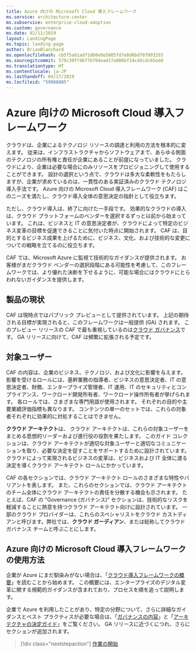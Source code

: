 ```yaml
---
title: Azure 向けの Microsoft Cloud 導入フレームワーク
ms.service: architecture-center
ms.subservice: enterprise-cloud-adoption
ms.custom: governance
ms.date: 02/11/2019
layout: LandingPage
ms.topic: landing-page
author: BrianBlanchard
ms.openlocfilehash: cb5f5a61ad71d60e0e5805fd7e8d6bd78f893293
ms.sourcegitcommit: 579c39ff4b776704ead17a006bf24cd4cdc65edd
ms.translationtype: HT
ms.contentlocale: ja-JP
ms.lasthandoff: 04/17/2019
ms.locfileid: "59068805"
---
```

# <a name="microsoft-cloud-adoption-framework-for-azure"></a>Azure 向けの Microsoft Cloud 導入フレームワーク

クラウドは、企業によるテクノロジ リソースの調達と利用の方法を根本的に変えます。 従来は、インフラストラクチャからソフトウェアまで、あらゆる側面のテクノロジの所有権と責任が企業にあることが前提になっていました。 クラウドにより、企業は必要な場合にのみリソースをプロビジョニングして使用することができます。 設計の選択という点で、クラウドは多大な柔軟性をもたらしますが、企業が求めているのは、一貫性のある実証済みのクラウド テクノロジ導入手法です。 Azure 向けの Microsoft Cloud 導入フレームワーク (CAF) はこのニーズを満たし、クラウド導入全体の意思決定の指針として役立ちます。

ただし、クラウド導入は、終了に向けた一手段です。 効果的なクラウドの導入は、クラウド プラットフォームのベンダーを選択するずっと以前から始まっています。 これは、ビジネスと IT の意思決定者が、クラウドによって特定のビジネス変革の目標を促進できることに気付いた時点に開始されます。 CAF は、目的とするビジネス成果を上げるために、ビジネス、文化、および技術的な変更についての戦略を立てるのに役立ちます。

CAF では、Microsoft Azure に監視て技術的なガイダンスが提供されます。 お客様がまだクラウド ベンダーの選択段階にある可能性を考慮して、このフレームワークでは、より優れた決断を下せるように、可能な場合にはクラウドにとらわれないガイダンスを提供します。

## <a name="product-truths"></a>製品の現状

CAF は現時点ではパブリック プレビューとして提供されています。 上記の期待される目標が実現されると、このフレームワークは一般提供 (GA) されます。 このプレビュー リリースの CAF で最も重視しているのは[クラウド ガバナンス](./governance/journeys/overview.md)です。 GA リリースに向けて、CAF は頻繁に拡張される予定です。

## <a name="audience"></a>対象ユーザー

CAF の内容は、企業のビジネス、テクノロジ、および文化に影響を与えます。 影響を受けるロールには、基幹業務の指導者、ビジネスの意思決定者、IT の意思決定者、財務、エンタープライズ管理者、IT 運用、IT のセキュリティとコンプライアンス、ワークロード開発所有者、ワークロード操作所有者が挙げられます。 各ロールでは、さまざまな専門用語が使用されます。 それぞれの目的や主要業績評価指標も異なります。 コンテンツの単一のセットでは、これらの対象者それぞれに効果的に対処することはできません。

**クラウド アーキテクト**は、 クラウド アーキテクトは、これらの対象ユーザーをまとめる思想的リーダーおよび進行役の役割を果たします。 このガイド コレクションは、クラウド アーキテクトが適切な対象ユーザーと適切なコミュニケーションを取り、必要な決定を促すことをサポートするために設計されています。 クラウドによって実現されるビジネスの変革は、ビジネスおよび IT 全体に渡る決定を導くクラウド アーキテクト ロールにかかっています。

CAF の各セクションでは、クラウド アーキテクト ロールのさまざまな特性やバリアントを表します。 また、これらのセクションでは、クラウド アーキテクトのチーム全体にクラウド アーキテクトの責任を分散する機会も示されます。 たとえば、CAF の "Governance (ガバナンス)" セクションは、技術的なリスクを軽減することに熱意を持つクラウド アーキテクト向けに設計されています。 一部のクラウド プロバイダーは、これらのスペシャリストをクラウド カストディアンと呼びます。弊社では、**クラウド ガーディアン**、または総称してクラウド ガバナンス チームと呼ぶことにします。

## <a name="how-to-use-the-microsoft-cloud-adoption-framework-for-azure"></a>Azure 向けの Microsoft Cloud 導入フレームワークの使用方法

企業が Azure にまだ馴染みがない場合は、「[クラウド導入フレームワークの概要](./getting-started/overview.md)」を読むことから始めます。 この概要には、エンタープライズのデジタル変革に関する規範的ガイダンスが含まれており、プロセスを順を追って説明します。

企業で Azure を利用したことがあり、特定の分野について、さらに詳細なガイダンスとベスト プラクティスが必要な場合は、「[ガバナンスの内容](./governance/overview.md)」と「[アーキテクチャの決定ガイド](./decision-guides/overview.md)」をご覧ください。 GA リリースに近づくにつれ、さらにセクションが追加されます。

> [!div class="nextstepaction"]
> [作業の開始](./getting-started/overview.md)
